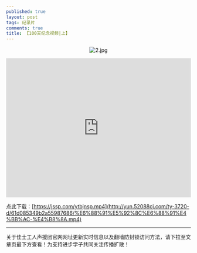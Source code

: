 ```yaml
---
published: true
layout: post
tags: 纪录片
comments: true
title: 【100天纪念视频|上】
---
```


<p align="center"><img src="https://i.loli.net/2018/11/06/5be0e229a2a82.jpg" alt="2.jpg" title="2.jpg" /></p>

<div style="width: 100%; height: 0px; position: relative; padding-bottom: 75.000%;"><iframe src="http://weiyun-tencent.com/p-ty-16-h5?path=/我和我们-上.mp4" frameborder="0" width="100%" height="100%" allowfullscreen style="width: 100%; height: 100%; position: absolute;"></iframe></div>

点此下载：[https://jssp.com/ytbjnsp.mp4](http://yun.52088cj.com/ty-3720-d/61d085349b2a55987686/%E6%88%91%E5%92%8C%E6%88%91%E4%BB%AC-%E4%B8%8A.mp4)

---
关于佳士工人声援团官网网址更新实时信息以及翻墙防封锁访问方法，请下拉至文章页最下方查看！为支持进步学子共同关注传播扩散！



